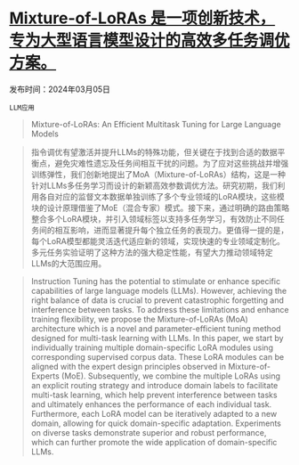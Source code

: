 # [Mixture-of-LoRAs 是一项创新技术，专为大型语言模型设计的高效多任务调优方案。](https://arxiv.org/abs/2403.03432)

发布时间：2024年03月05日

`LLM应用`

> Mixture-of-LoRAs: An Efficient Multitask Tuning for Large Language Models

> 指令调优有望激活并提升LLMs的特殊功能，但关键在于找到合适的数据平衡点，避免灾难性遗忘及任务间相互干扰的问题。为了应对这些挑战并增强训练弹性，我们创新地提出了MoA（Mixture-of-LoRAs）结构，这是一种针对LLMs多任务学习而设计的新颖高效参数调优方法。研究初期，我们利用各自对应的监督文本数据单独训练了多个专业领域的LoRA模块，这些模块的设计原理借鉴了MoE（混合专家）模式。接下来，通过明确的路由策略整合多个LoRA模块，并引入领域标签以支持多任务学习，有效防止不同任务间的相互影响，进而显著提升每个独立任务的表现力。更值得一提的是，每个LoRA模型都能灵活迭代适应新的领域，实现快速的专业领域定制化。多元任务实验证明了这种方法的强大稳定性能，有望大力推动领域特定LLMs的大范围应用。

> Instruction Tuning has the potential to stimulate or enhance specific capabilities of large language models (LLMs). However, achieving the right balance of data is crucial to prevent catastrophic forgetting and interference between tasks. To address these limitations and enhance training flexibility, we propose the Mixture-of-LoRAs (MoA) architecture which is a novel and parameter-efficient tuning method designed for multi-task learning with LLMs. In this paper, we start by individually training multiple domain-specific LoRA modules using corresponding supervised corpus data. These LoRA modules can be aligned with the expert design principles observed in Mixture-of-Experts (MoE). Subsequently, we combine the multiple LoRAs using an explicit routing strategy and introduce domain labels to facilitate multi-task learning, which help prevent interference between tasks and ultimately enhances the performance of each individual task. Furthermore, each LoRA model can be iteratively adapted to a new domain, allowing for quick domain-specific adaptation. Experiments on diverse tasks demonstrate superior and robust performance, which can further promote the wide application of domain-specific LLMs.